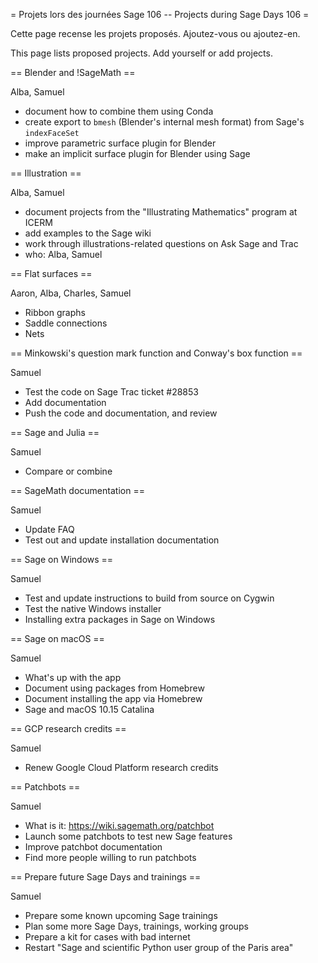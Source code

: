 = Projets lors des journées Sage 106 -- Projects during Sage Days 106 =

Cette page recense les projets proposés. Ajoutez-vous ou ajoutez-en.

This page lists proposed projects. Add yourself or add projects.

== Blender and !SageMath ==

Alba, Samuel

  * document how to combine them using Conda
  * create export to `bmesh` (Blender's internal mesh format) from Sage's `indexFaceSet`
  * improve parametric surface plugin for Blender
  * make an implicit surface plugin for Blender using Sage

== Illustration ==

Alba, Samuel

  * document projects from the "Illustrating Mathematics" program at ICERM
  * add examples to the Sage wiki
  * work through illustrations-related questions on Ask Sage and Trac
  * who: Alba, Samuel

== Flat surfaces ==

Aaron, Alba, Charles, Samuel

  * Ribbon graphs
  * Saddle connections
  * Nets

== Minkowski's question mark function and Conway's box function ==

Samuel

  * Test the code on Sage Trac ticket #28853
  * Add documentation
  * Push the code and documentation, and review

== Sage and Julia ==

Samuel

  * Compare or combine

== SageMath documentation ==

Samuel

  * Update FAQ
  * Test out and update installation documentation

== Sage on Windows ==

Samuel

  * Test and update instructions to build from source on Cygwin
  * Test the native Windows installer
  * Installing extra packages in Sage on Windows

== Sage on macOS ==

Samuel

  * What's up with the app
  * Document using packages from Homebrew
  * Document installing the app via Homebrew
  * Sage and macOS 10.15 Catalina

== GCP research credits ==

Samuel

  * Renew Google Cloud Platform research credits

== Patchbots ==

Samuel

  * What is it: https://wiki.sagemath.org/patchbot
  * Launch some patchbots to test new Sage features
  * Improve patchbot documentation
  * Find more people willing to run patchbots

== Prepare future Sage Days and trainings ==

Samuel

  * Prepare some known upcoming Sage trainings
  * Plan some more Sage Days, trainings, working groups
  * Prepare a kit for cases with bad internet
  * Restart "Sage and scientific Python user group of the Paris area"
